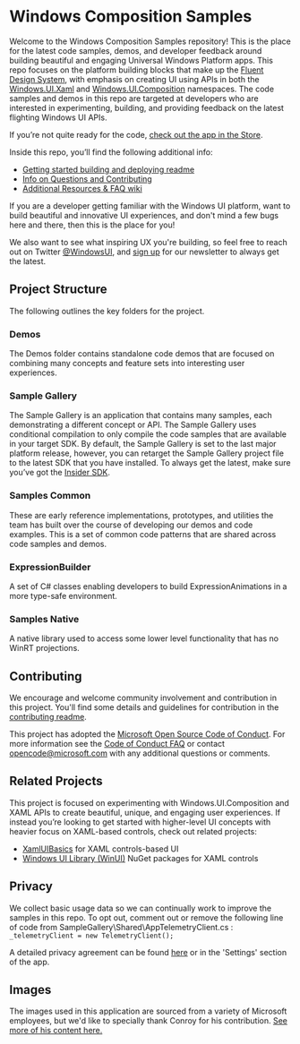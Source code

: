 # Windows Composition Samples

Welcome to the Windows Composition Samples repository!  This is the place for the latest code samples, demos, and developer feedback around building beautiful and engaging Universal Windows Platform apps.  This repo focuses on the platform building blocks that make up the [Fluent Design System](https://fluent.microsoft.com/), with emphasis on creating UI using APIs in both the [Windows.UI.Xaml](https://msdn.microsoft.com/en-us/library/windows/apps/windows.ui.xaml.aspx) and [Windows.UI.Composition](https://msdn.microsoft.com/en-us/library/windows/apps/windows.ui.composition.aspx) namespaces. The code samples and demos in this repo are targeted at developers who are interested in experimenting, building, and providing feedback on the latest flighting Windows UI APIs.

If you’re not quite ready for the code, [check out the app in the Store](https://www.microsoft.com/store/productId/9N1H8CZHBPXB). 

Inside this repo, you’ll find the following additional info:

* [Getting started building and deploying readme](STARTUP.md)
* [Info on Questions and Contributing](CONTRIBUTING.md)
* [Additional Resources & FAQ wiki](https://github.com/Microsoft/WindowsCompositionSamples/wiki)

If you are a developer getting familiar with the Windows UI platform, want to build beautiful and innovative UI experiences, and don't mind a few bugs here and there, then this is the place for you!

We also want to see what inspiring UX you're building, so feel free to reach out on Twitter [@WindowsUI](https://twitter.com/windowsui), and [sign up](https://t.co/9vNiiBp2yJ) for our newsletter to always get the latest.

## Project Structure

The following outlines the key folders for the project.

### Demos

The Demos folder contains standalone code demos that are focused on combining many concepts and feature sets into interesting user experiences. 

### Sample Gallery

The Sample Gallery is an application that contains many samples, each demonstrating a different concept or API. The Sample Gallery uses conditional compilation to only compile the code samples that are available in your target SDK.  By default, the Sample Gallery is set to the last major platform release, however, you can retarget the Sample Gallery project file to the latest SDK that you have installed.  To always get the latest, make sure you’ve got the [Insider SDK](https://insider.windows.com/en-us/for-developers/).

### Samples Common

These are early reference implementations, prototypes, and utilities the team has built over the course of developing our demos and code examples. This is a set of common code patterns that are shared across code samples and demos.

### ExpressionBuilder

A set of C# classes enabling developers to build ExpressionAnimations in a more type-safe environment.

### Samples Native

A native library used to access some lower level functionality that has no WinRT projections.

## Contributing

We encourage and welcome community involvement and contribution in this project. You'll find some details and guidelines for contribution in the [contributing readme](CONTRIBUTING.md).

This project has adopted the [Microsoft Open Source Code of Conduct](https://opensource.microsoft.com/codeofconduct/). For more information see the [Code of Conduct FAQ](https://opensource.microsoft.com/codeofconduct/faq/) or contact [opencode@microsoft.com](mailto:opencode@microsoft.com) with any additional questions or comments.

## Related Projects

This project is focused on experimenting with Windows.UI.Composition and XAML APIs to create beautiful, unique, and engaging user experiences. If instead you’re looking to get started with higher-level UI concepts with heavier focus on XAML-based controls, check out related projects: 

 * [XamlUIBasics](https://github.com/Microsoft/Windows-universal-samples/tree/dev/Samples/XamlUIBasics) for XAML controls-based UI
 * [Windows UI Library (WinUI)](https://docs.microsoft.com/en-us/uwp/toolkits/winui/) NuGet packages for XAML controls 

## Privacy

We collect basic usage data so we can continually work to improve the samples in this repo. To opt out, comment out or remove the following line of code from SampleGallery\Shared\AppTelemetryClient.cs : 
`_telemetryClient = new TelemetryClient();`

A detailed privacy agreement can be found [here](https://go.microsoft.com/fwlink/?LinkId=521839) or in the 'Settings' section of the app.

## Images

 The images used in this application are sourced from a variety of Microsoft employees, but we'd like to specially thank Conroy for his contribution. [See more of his content here.](https://www.instagram.com/conroy.williamson/)
